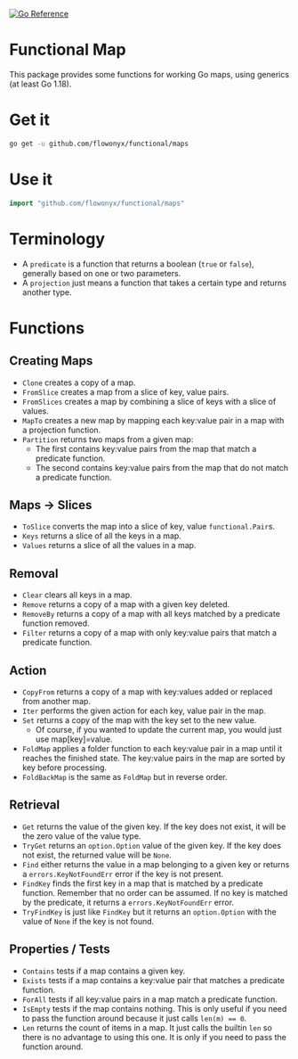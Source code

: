 [![Go Reference](https://pkg.go.dev/badge/github.com/flowonyx/functional/maps.svg)](https://pkg.go.dev/github.com/flowonyx/functional/maps)

# Functional Map
                                                                                                                         
This package provides some functions for working Go maps, using generics (at least Go 1.18).

# Get it

```sh
go get -u github.com/flowonyx/functional/maps
```

# Use it

```go
import "github.com/flowonyx/functional/maps"
```

# Terminology

* A `predicate` is a function that returns a boolean (`true` or `false`), generally based on one or two parameters.
* A `projection` just means a function that takes a certain type and returns another type.

# Functions

## Creating Maps

* `Clone` creates a copy of a map.
* `FromSlice` creates a map from a slice of key, value pairs.
* `FromSlices` creates a map by combining a slice of keys with a slice of values.
* `MapTo` creates a new map by mapping each key:value pair in a map with a projection function.
* `Partition` returns two maps from a given map: 
  * The first contains key:value pairs from the map that match a predicate function.
  * The second contains key:value pairs from the map that do not match a predicate function.

## Maps -> Slices

* `ToSlice` converts the map into a slice of key, value `functional.Pair`s.
* `Keys` returns a slice of all the keys in a map.
* `Values` returns a slice of all the values in a map.

## Removal

* `Clear` clears all keys in a map.
* `Remove` returns a copy of a map with a given key deleted.
* `RemoveBy` returns a copy of a map with all keys matched by a predicate function removed.
* `Filter` returns a copy of a map with only key:value pairs that match a predicate function.

## Action

* `CopyFrom` returns a copy of a map with key:values added or replaced from another map.
* `Iter` performs the given action for each key, value pair in the map.
* `Set` returns a copy of the map with the key set to the new value.
  * Of course, if you wanted to update the current map, you would just use map[key]=value.
* `FoldMap` applies a folder function to each key:value pair in a map until it reaches the finished state. The key:value pairs in the map are sorted by key before processing.
* `FoldBackMap` is the same as `FoldMap` but in reverse order.

## Retrieval

* `Get` returns the value of the given key. If the key does not exist, it will be the zero value of the value type.
* `TryGet` returns an `option.Option` value of the given key. If the key does not exist, the returned value will be `None`.
* `Find` either returns the value in a map belonging to a given key or returns a `errors.KeyNotFoundErr` error if the key is not present.
* `FindKey` finds the first key in a map that is matched by a predicate function. Remember that no order can be assumed. If no key is matched by the predicate, it returns a `errors.KeyNotFoundErr` error.
* `TryFindKey` is just like `FindKey` but it returns an `option.Option` with the value of `None` if the key is not found.

## Properties / Tests

* `Contains` tests if a map contains a given key.
* `Exists` tests if a map contains a key:value pair that matches a predicate function.
* `ForAll` tests if all key:value pairs in a map match a predicate function.
* `IsEmpty` tests if the map contains nothing. This is only useful if you need to pass the function around because it just calls `len(m) == 0`.
* `Len` returns the count of items in a map. It just calls the builtin `len` so there is no advantage to using this one. It is only if you need to pass the function around.